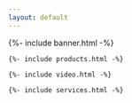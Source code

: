 ```yaml
---
layout: default
---
```


{%- include banner.html -%}

<div class="site-main">

    {%- include products.html -%}

    {%- include video.html -%}

    {%- include services.html -%}

<!-- team.html -->

<!-- blog.html -->

</div>